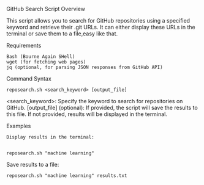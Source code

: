 GitHub Search Script
Overview

This script allows you to search for GitHub repositories using a specified keyword and retrieve their .git URLs. It can either display these URLs in the terminal or save them to a file,easy like that.

Requirements

    Bash (Bourne Again SHell)
    wget (for fetching web pages)
    jq (optional, for parsing JSON responses from GitHub API)

Command Syntax


    reposearch.sh <search_keyword> [output_file]

  <search_keyword>: Specify the keyword to search for repositories on GitHub.
  [output_file] (optional): If provided, the script will save the results to this file. If not provided, results will be displayed in the terminal.

Examples

    Display results in the terminal:


    reposearch.sh "machine learning"

Save results to a file:


    reposearch.sh "machine learning" results.txt
